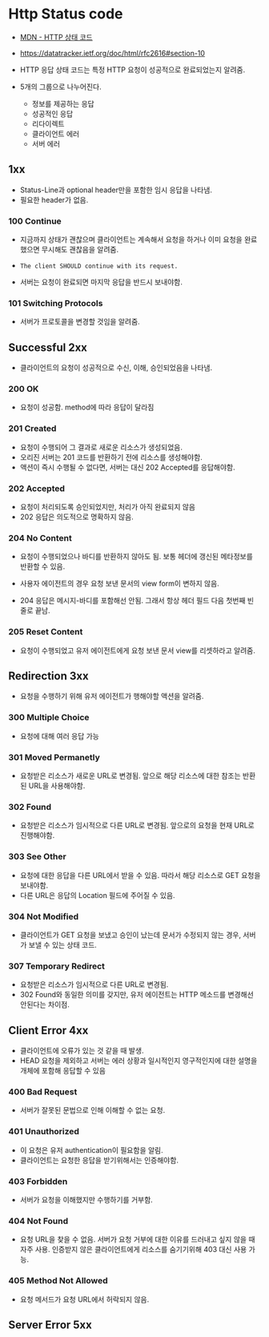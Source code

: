 # Http Status code

- [MDN - HTTP 상태 코드](https://developer.mozilla.org/ko/docs/Web/HTTP/Status)
- https://datatracker.ietf.org/doc/html/rfc2616#section-10

- HTTP 응답 상태 코드는 특정 HTTP 요청이 성공적으로 완료되었는지 알려줌.
- 5개의 그룹으로 나누어진다.
  - 정보를 제공하는 응답
  - 성공적인 응답
  - 리다이렉트
  - 클라이언트 에러
  - 서버 에러



## 1xx

- Status-Line과 optional header만을 포함한 임시 응답을 나타냄.
- 필요한 header가 없음.

### 100 Continue

- 지금까지 상태가 괜찮으며 클라이언트는 계속해서 요청을 하거나 이미 요청을 완료했으면 무시해도 괜찮음을 알려줌.

- ```
  The client SHOULD continue with its request.
  ```

- 서버는 요청이 완료되면 마지막 응답을 반드시 보내야함.

### 101 Switching Protocols

- 서버가 프로토콜을 변경할 것임을 알려줌.



## Successful 2xx

- 클라이언트의 요청이 성공적으로 수신, 이해, 승인되었음을 나타냄.

### 200 OK

- 요청이 성공함. method에 따라 응답이 달라짐

### 201 Created

- 요청이 수행되어 그 결과로 새로운 리소스가 생성되었음.
- 오리진 서버는 201 코드를 반환하기 전에 리소스를 생성해야함.
- 액션이 즉시 수행될 수 없다면, 서버는 대신 202 Accepted를 응답해야함.

### 202 Accepted

- 요청이 처리되도록 승인되었지만, 처리가 아직 완료되지 않음
- 202 응답은 의도적으로 명확하지 않음. 

### 204 No Content

- 요청이 수행되었으나 바디를 반환하지 않아도 됨. 보통 헤더에 갱신된 메타정보를 반환할 수 있음.
- 사용자 에이전트의 경우 요청 보낸 문서의 view form이 변하지 않음.

- 204 응답은 메시지-바디를 포함해선 안됨. 그래서 항상 헤더 필드 다음 첫번째 빈 줄로 끝남.



### 205 Reset Content

- 요청이 수행되었고 유저 에이전트에게 요청 보낸 문서 view를 리셋하라고 알려줌.

## Redirection 3xx

- 요청을 수행하기 위해 유저 에이전트가 행해야할 액션을 알려줌.

### 300 Multiple Choice

- 요청에 대해 여러 응답 가능

### 301 Moved Permanetly

- 요청받은 리소스가 새로운 URL로 변경됨. 앞으로 해당 리소스에 대한 참조는 반환된 URL을 사용해야함.

### 302 Found

- 요청받은 리소스가 임시적으로 다른 URL로 변경됨. 앞으로의 요청을 현재 URL로 진행해야함.

### 303 See Other

- 요청에 대한 응답을 다른 URL에서 받을 수 있음. 따라서 해당 리소스로 GET 요청을 보내야함.
- 다른 URL은 응답의 Location 필드에 주어질 수 있음.

### 304 Not Modified

- 클라이언트가 GET 요청을 보냈고 승인이 났는데 문서가 수정되지 않는 경우, 서버가 보낼 수 있는 상태 코드.

### 307 Temporary Redirect

- 요청받은 리소스가 임시적으로 다른 URL로 변경됨.
- 302 Found와 동일한 의미를 갖지만, 유저 에이전트는 HTTP 메소드를 변경해선 안된다는 차이점.



## Client Error 4xx

- 클라이언트에 오류가 있는 것 같을 때 발생.
- HEAD 요청을 제외하고 서버는 에러 상황과 일시적인지 영구적인지에 대한 설명을 개체에 포함해 응답할 수 있음



### 400 Bad Request

- 서버가 잘못된 문법으로 인해 이해할 수 없는 요청.



### 401 Unauthorized

- 이 요청은 유저 authentication이 필요함을 알림.
- 클라이언트는 요청한 응답을 받기위해서는 인증해야함.

### 403 Forbidden

- 서버가 요청을 이해했지만 수행하기를 거부함.

### 404 Not Found

- 요청 URL을 찾을 수 없음. 서버가 요청 거부에 대한 이유를 드러내고 싶지 않을 때 자주 사용. 인증받지 않은 클라이언트에게 리소스를 숨기기위해 403 대신 사용 가능.

### 405 Method Not Allowed

- 요청 메서드가 요청 URL에서 허락되지 않음.

## Server Error 5xx